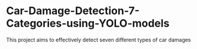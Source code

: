 # Car-Damage-Detection-7-Categories-using-YOLO-models
This project aims to effectively detect seven different types of car damages
